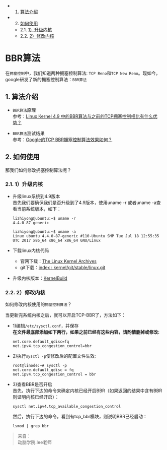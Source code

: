 <!-- vscode-markdown-toc -->
* 1. [算法介绍](#)
* 2. [如何使用](#-1)
	* 2.1. [1）升级内核](#-1)
	* 2.2. [2）修改内核](#-1)

<!-- vscode-markdown-toc-config
	numbering=true
	autoSave=true
	/vscode-markdown-toc-config -->
<!-- /vscode-markdown-toc -->
# BBR算法

在`拥塞控制`中，我们知道两种拥塞控制算法: `TCP Reno`和`TCP New Reno`。现如今，google研发了新的拥塞控制算法：`BBR算法`

##  1. <a name=''></a>算法介绍
* `BBR算法`原理  
参考：[Linux Kernel 4.9 中的BBR算法与之前的TCP拥塞控制相比有什么优势？](https://www.zhihu.com/question/53559433)

* `BBR算法`测试结果  
参考：[Google的TCP BBR拥塞控制算法效果如何？](https://www.zhihu.com/question/52933117)

##  2. <a name='-1'></a>如何使用
那我们如何修改拥塞控制算法呢？

###  2.1. <a name='-1'></a>1）升级内核
* 升级linux系统到4.9版本  
首先我们要确保我们是否升级到了4.9版本，使用uname -r 或者uname -a查看当前系统版本，如下：    
    ```
    lizhiyong@ubuntu:~$ uname -r
    4.4.0-87-generic

    lizhiyong@ubuntu:~$ uname -a
    Linux ubuntu 4.4.0-87-generic #110-Ubuntu SMP Tue Jul 18 12:55:35 UTC 2017 x86_64 x86_64 x86_64 GNU/Linux
    ```

* 下载linux内核代码  
    * 官网下载：[The Linux Kernel Archives](https://www.kernel.org/)  
    * git下载：[index : kernel/git/stable/linux.git](https://git.kernel.org/pub/scm/linux/kernel/git/stable/linux.git/)

* 升级内核版本：[KernelBuild](https://kernelnewbies.org/KernelBuild)

###  2.2. <a name='-1'></a>2）修改内核
如何修改内核使用的`拥塞控制算法`？  

当更新完系统内核之后，就可以开启TCP-BBR了，方法如下：
* 1)编辑`/etc/sysctl.conf`，并保存  
**在文件最底部添加如下两行，如果之前已经有这些内容，请酌情删掉或修改:**
    ```
    net.core.default_qdisc=fq
    net.ipv4.tcp_congestion_control=bbr
    ```

* 2)执行`sysctl -p`使修改后的配置文件生效:  
    ```
    root@linode:~# sysctl -p
    net.core.default_qdisc = fq
    net.ipv4.tcp_congestion_control = bbr
    ```

* 3)查看BBR是否开启  
首先，执行下边的命令来确定内核已经开启BBR（如果返回的结果中含有BBR则证明内核已经开启）：  
    ```
    sysctl net.ipv4.tcp_available_congestion_control
    ```
    然后，执行下边的命令，看到有tcp_bbr模块，则说明BBR已经启动：
    ```
    lsmod | grep bbr
    ```


> 来自：  
> 动脑学院.lee老师